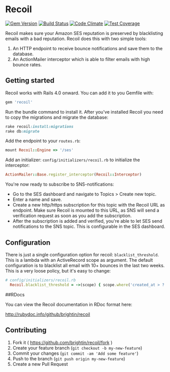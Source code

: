 # Recoil
[![Gem Version](https://badge.fury.io/rb/recoil.svg)](http://badge.fury.io/rb/recoil)
[![Build Status](https://travis-ci.org/brightin/recoil.svg?branch=master)](https://travis-ci.org/brightin/recoil)
[![Code Climate](https://codeclimate.com/github/brightin/recoil/badges/gpa.svg)](https://codeclimate.com/github/brightin/recoil)
[![Test Coverage](https://codeclimate.com/github/brightin/recoil/badges/coverage.svg)](https://codeclimate.com/github/brightin/recoil/coverage)

Recoil makes sure your Amazon SES reputation is preserved by blacklisting emails with a bad reputation. Recoil does this with two simple tools:

1. An HTTP endpoint to receive bounce notifications and save them to the database.
2. An ActionMailer interceptor which is able to filter emails with high bounce rates.

## Getting started

Recoil works with Rails 4.0 onward. You can add it to you Gemfile with:

```ruby
gem 'recoil'
```

Run the bundle command to install it. After you've installed Recoil you need to copy the migrations and migrate the database:

```ruby
rake recoil:install:migrations
rake db:migrate
```

Add the endpoint to your `routes.rb`:

```ruby
mount Recoil::Engine => '/ses'
```

Add an initializer: `config/initializers/recoil.rb` to initialize the interceptor:

```ruby
ActionMailer::Base.register_interceptor(Recoil::Interceptor)
```

You're now ready to subscribe to SNS-notifications:

* Go to the SES dashboard and navigate to Topics > Create new topic.
* Enter a name and save.
* Create a new http/https subscription for this topic with the Recoil URL as endpoint. Make sure Recoil is mounted to this URL, as SNS will send a verification request as soon as you add the subscription.
* After the subscription is added and verified, you're able to let SES send notifications to the SNS topic. This is configurable in the SES dashboard.

## Configuration

There is just a single configuration option for recoil: `blacklist_threshold`. This is a lambda with an ActiveRecord scope as argument. The default configuration is to blacklist all email with 10+ bounces in the last two weeks. This is a very loose policy, but it's easy to change:

```ruby
# config/initializers/recoil.rb
  Recoil.blacklist_threshold = ->(scope) { scope.where('created_at > ?', 1.week.ago).count > 10 }
```

##RDocs

You can view the Recoil documentation in RDoc format here:

http://rubydoc.info/github/brightin/recoil

## Contributing

1. Fork it ( https://github.com/brightin/recoil/fork )
2. Create your feature branch (`git checkout -b my-new-feature`)
3. Commit your changes (`git commit -am 'Add some feature'`)
4. Push to the branch (`git push origin my-new-feature`)
5. Create a new Pull Request

